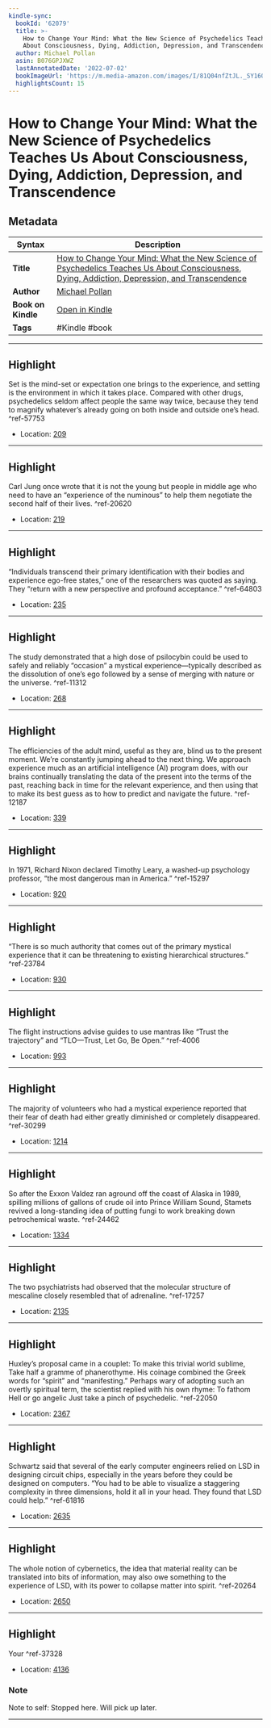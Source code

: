 ```yaml
---
kindle-sync:
  bookId: '62079'
  title: >-
    How to Change Your Mind: What the New Science of Psychedelics Teaches Us
    About Consciousness, Dying, Addiction, Depression, and Transcendence
  author: Michael Pollan
  asin: B076GPJXWZ
  lastAnnotatedDate: '2022-07-02'
  bookImageUrl: 'https://m.media-amazon.com/images/I/81Q04nfZtJL._SY160.jpg'
  highlightsCount: 15
---
```

# How to Change Your Mind: What the New Science of Psychedelics Teaches Us About Consciousness, Dying, Addiction, Depression, and Transcendence

## Metadata

| Syntax | Description |
| ---------- | ---------- |
| **Title** | [How to Change Your Mind: What the New Science of Psychedelics Teaches Us About Consciousness, Dying, Addiction, Depression, and Transcendence](https://www.amazon.com/dp/B076GPJXWZ?&linkCode=ll1&tag=jwtwkm-20&language=en_US&ref_=as_li_ss_tl) |
| **Author** | [Michael Pollan](https://www.amazon.com/Michael-Pollan/e/B000AQ74HQ/ref=dp_byline_cont_ebooks_1) |
| **Book on Kindle** | <a href="kindle://book?action=open&asin=B076GPJXWZ" target="_blank">Open in Kindle</a> |
| **Tags** | #Kindle #book |

---

## Highlight

Set is the mind-set or expectation one brings to the experience, and setting is the environment in which it takes place. Compared with other drugs, psychedelics seldom affect people the same way twice, because they tend to magnify whatever’s already going on both inside and outside one’s head. ^ref-57753
- Location: [209](kindle://book?action=open&asin=B076GPJXWZ&location=209)

---
## Highlight

Carl Jung once wrote that it is not the young but people in middle age who need to have an “experience of the numinous” to help them negotiate the second half of their lives. ^ref-20620
- Location: [219](kindle://book?action=open&asin=B076GPJXWZ&location=219)

---
## Highlight

“Individuals transcend their primary identification with their bodies and experience ego-free states,” one of the researchers was quoted as saying. They “return with a new perspective and profound acceptance.” ^ref-64803
- Location: [235](kindle://book?action=open&asin=B076GPJXWZ&location=235)

---
## Highlight

The study demonstrated that a high dose of psilocybin could be used to safely and reliably “occasion” a mystical experience—typically described as the dissolution of one’s ego followed by a sense of merging with nature or the universe. ^ref-11312
- Location: [268](kindle://book?action=open&asin=B076GPJXWZ&location=268)

---
## Highlight

The efficiencies of the adult mind, useful as they are, blind us to the present moment. We’re constantly jumping ahead to the next thing. We approach experience much as an artificial intelligence (AI) program does, with our brains continually translating the data of the present into the terms of the past, reaching back in time for the relevant experience, and then using that to make its best guess as to how to predict and navigate the future. ^ref-12187
- Location: [339](kindle://book?action=open&asin=B076GPJXWZ&location=339)

---
## Highlight

In 1971, Richard Nixon declared Timothy Leary, a washed-up psychology professor, “the most dangerous man in America.” ^ref-15297
- Location: [920](kindle://book?action=open&asin=B076GPJXWZ&location=920)

---
## Highlight

“There is so much authority that comes out of the primary mystical experience that it can be threatening to existing hierarchical structures.” ^ref-23784
- Location: [930](kindle://book?action=open&asin=B076GPJXWZ&location=930)

---
## Highlight

The flight instructions advise guides to use mantras like “Trust the trajectory” and “TLO—Trust, Let Go, Be Open.” ^ref-4006
- Location: [993](kindle://book?action=open&asin=B076GPJXWZ&location=993)

---
## Highlight

The majority of volunteers who had a mystical experience reported that their fear of death had either greatly diminished or completely disappeared. ^ref-30299
- Location: [1214](kindle://book?action=open&asin=B076GPJXWZ&location=1214)

---
## Highlight

So after the Exxon Valdez ran aground off the coast of Alaska in 1989, spilling millions of gallons of crude oil into Prince William Sound, Stamets revived a long-standing idea of putting fungi to work breaking down petrochemical waste. ^ref-24462
- Location: [1334](kindle://book?action=open&asin=B076GPJXWZ&location=1334)

---
## Highlight

The two psychiatrists had observed that the molecular structure of mescaline closely resembled that of adrenaline. ^ref-17257
- Location: [2135](kindle://book?action=open&asin=B076GPJXWZ&location=2135)

---
## Highlight

Huxley’s proposal came in a couplet: To make this trivial world sublime, Take half a gramme of phanerothyme. His coinage combined the Greek words for “spirit” and “manifesting.” Perhaps wary of adopting such an overtly spiritual term, the scientist replied with his own rhyme: To fathom Hell or go angelic Just take a pinch of psychedelic. ^ref-22050
- Location: [2367](kindle://book?action=open&asin=B076GPJXWZ&location=2367)

---
## Highlight

Schwartz said that several of the early computer engineers relied on LSD in designing circuit chips, especially in the years before they could be designed on computers. “You had to be able to visualize a staggering complexity in three dimensions, hold it all in your head. They found that LSD could help.” ^ref-61816
- Location: [2635](kindle://book?action=open&asin=B076GPJXWZ&location=2635)

---
## Highlight

The whole notion of cybernetics, the idea that material reality can be translated into bits of information, may also owe something to the experience of LSD, with its power to collapse matter into spirit. ^ref-20264
- Location: [2650](kindle://book?action=open&asin=B076GPJXWZ&location=2650)

---
## Highlight

Your ^ref-37328
- Location: [4136](kindle://book?action=open&asin=B076GPJXWZ&location=4136)

### Note
Note to self: Stopped here. Will pick up later.

---
